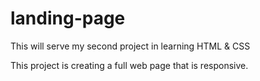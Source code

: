 # landing-page
This will serve my second project in learning HTML &amp; CSS

This project is creating a full web page that is responsive.